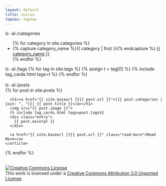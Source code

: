 ```yaml
---
layout: default
title: inicio
topnav: topnav
---
```

<!-- Categorías -->
<span class="console-input" data-prompt="uqbar@col:~$ ">ls -al /categories</span>   
<ul class="categories-list">
{% for category in site.categories %}
    <li>
    {% capture category_name %}{{ category | first }}{% endcapture %}
    <a name="{{ category_name | slugize }}" href="/category/{{ category_name }}">{{ category_name }}</a>
    </li>
{% endfor %}
</ul>
<!-- Etiquetas -->
<span class="console-input" data-prompt="uqbar@col:~$ ">ls -al /tags</span>   
{% for tag in site.tags %}
{% assign t = tag[0] %}
{% include tag_cards.html tags=t %}
{% endfor %}
<br><br>
<!-- Publicaciones -->
<span class="console-input" data-prompt="uqbar@col:~$ ">ls -al /posts</span>   
<div class="posts">
  {% for post in site.posts %}
    <article class="post">

      <h1><a href="{{ site.baseurl }}{{ post.url }}">[{{ post.categories | join: ", "}}] {{ post.title }}</a></h1>            
      <img src="{{ post.image }}">
      {% include tag_cards.html tags=post.tags%}      
      <div class="entry">
        {{ post.excerpt }}
      </div>

      <a href="{{ site.baseurl }}{{ post.url }}" class="read-more">Read More</a>
    </article>
  {% endfor %}
</div>
<br>
<!-- CC3.0 -->
<a rel="license" href="http://creativecommons.org/licenses/by/3.0/"><img alt="Creative Commons License" style="border-width:0" src="https://i.creativecommons.org/l/by/3.0/88x31.png" /></a><br />This work is licensed under a <a rel="license" href="http://creativecommons.org/licenses/by/3.0/">Creative Commons Attribution 3.0 Unported License</a>.
